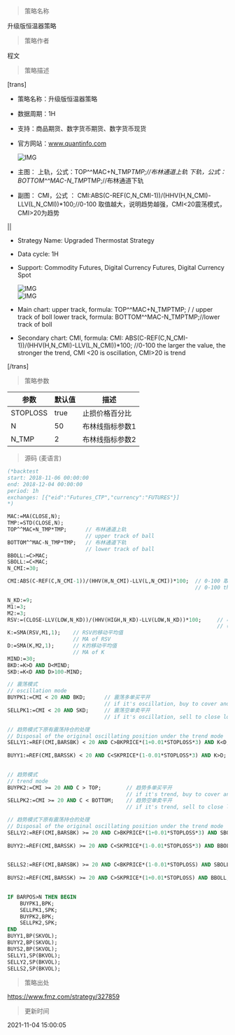 
> 策略名称

升级版恒温器策略

> 策略作者

程文

> 策略描述

[trans]
- 策略名称：升级版恒温器策略
- 数据周期：1H
- 支持：商品期货、数字货币期货、数字货币现货
- 官方网站：www.quantinfo.com

   ![IMG](https://www.fmz.com/upload/asset/bcf664987bac1aaff72110b1e3679d10.png)

- 主图：
  上轨，公式：TOP^^MAC+N_TMP*TMP;//布林通道上轨
  下轨，公式：BOTTOM^^MAC-N_TMP*TMP;//布林通道下轨

- 副图：
  CMI，公式 ： CMI:ABS(C-REF(C,N_CMI-1))/(HHV(H,N_CMI)-LLV(L,N_CMI))*100;//0-100 取值越大，说明趋势越强，CMI<20震荡模式，CMI>20为趋势

||

- Strategy Name: Upgraded Thermostat Strategy
- Data cycle: 1H
- Support: Commodity Futures, Digital Currency Futures, Digital Currency Spot

  ![IMG](https://www.fmz.com/upload/asset/0e0a008b14ac42a86128e2b86c3b990a.png)  
  ![IMG](https://www.fmz.com/upload/asset/925a0c3eae66fb4e6f2e94b9c775a90f.png)

- Main chart:
  upper track, formula: TOP^^MAC+N_TMPTMP; / / upper track of boll
  lower track, formula: BOTTOM^^MAC-N_TMPTMP;//lower track of boll

- Secondary chart:
  CMI, formula: CMI: ABS(C-REF(C,N_CMI-1))/(HHV(H,N_CMI)-LLV(L,N_CMI))*100;
  //0-100 the larger the value, the stronger the trend, CMI <20 is oscillation, CMI>20 is trend

[/trans]

> 策略参数



|参数|默认值|描述|
|----|----|----|
|STOPLOSS|true|止损价格百分比|stop loss price percentage|
|N|50|布林线指标参数1|boll index parameter 1|
|N_TMP|2|布林线指标参数2|boll index parameter 2|


> 源码 (麦语言)

``` pascal
(*backtest
start: 2018-11-06 00:00:00
end: 2018-12-04 00:00:00
period: 1h
exchanges: [{"eid":"Futures_CTP","currency":"FUTURES"}]
*)

MAC:=MA(CLOSE,N);
TMP:=STD(CLOSE,N);
TOP^^MAC+N_TMP*TMP;      // 布林通道上轨
                         // upper track of ball
BOTTOM^^MAC-N_TMP*TMP;   // 布林通道下轨
                         // lower track of ball
BBOLL:=C>MAC;
SBOLL:=C<MAC;
N_CMI:=30;

CMI:ABS(C-REF(C,N_CMI-1))/(HHV(H,N_CMI)-LLV(L,N_CMI))*100;  // 0-100 取值越大，说明趋势越强，CMI<20震荡模式，CMI>20为趋势
                                                            // 0-100 the larger the value, the stronger the trend, CMI <20 is oscillation mode, CMI>20 is the trend

N_KD:=9;
M1:=3;
M2:=3;
RSV:=(CLOSE-LLV(LOW,N_KD))/(HHV(HIGH,N_KD)-LLV(LOW,N_KD))*100;     // 收盘价与N周期最低值做差，N周期最高值与N周期最低值做差，两差之间做比值。
                                                                   // (1)closing price - the lowest of cycle N, (2)the highest of cycle N - the lowest of cycle N, (1)/(2)
K:=SMA(RSV,M1,1);    // RSV的移动平均值
                     // MA of RSV
D:=SMA(K,M2,1);      // K的移动平均值
                     // MA of K
MIND:=30;
BKD:=K>D AND D<MIND;
SKD:=K<D AND D>100-MIND;

// 震荡模式
// oscillation mode
BUYPK1:=CMI < 20 AND BKD;      // 震荡多单买平开
                               // if it's oscillation, buy to cover and buy long immediately
SELLPK1:=CMI < 20 AND SKD;     // 震荡空单卖平开
                               // if it's oscillation, sell to close long position and sell short to open position immediately

// 趋势模式下原有震荡持仓的处理
// Disposal of the original oscillating position under the trend mode
SELLY1:=REF(CMI,BARSBK) < 20 AND C>BKPRICE*(1+0.01*STOPLOSS*3) AND K<D;     // 震荡多单止盈
                                                                            // if it's oscillation, long position take profit
BUYY1:=REF(CMI,BARSSK) < 20 AND C<SKPRICE*(1-0.01*STOPLOSS*3) AND K>D;      // 震荡空单止盈
                                                                            // if it's oscillation, short position take profit

// 趋势模式
// trend mode
BUYPK2:=CMI >= 20 AND C > TOP;        // 趋势多单买平开
                                      // if it's trend, buy to cover and buy long immediately
SELLPK2:=CMI >= 20 AND C < BOTTOM;    // 趋势空单卖平开
                                      // if it's trend, sell to close long position and sell short to open position immediately

// 趋势模式下原有震荡持仓的处理
// Disposal of the original oscillating position under the trend mode
SELLY2:=REF(CMI,BARSBK) >= 20 AND C>BKPRICE*(1+0.01*STOPLOSS*3) AND SBOLL;  // 趋势多单止盈
                                                                            // if it's trend, long position take profit
BUYY2:=REF(CMI,BARSSK) >= 20 AND C<SKPRICE*(1-0.01*STOPLOSS*3) AND BBOLL;   // 趋势空单止盈
                                                                            // if it's trend, short position take profit

SELLS2:=REF(CMI,BARSBK) >= 20 AND C<BKPRICE*(1-0.01*STOPLOSS) AND SBOLL;    // 趋势多单止损
                                                                            // if it's trend, long position stop loss
BUYS2:=REF(CMI,BARSSK) >= 20 AND C>SKPRICE*(1+0.01*STOPLOSS) AND BBOLL;     // 趋势空单止损
                                                                            // if it's trend, short position stop loss

IF BARPOS>N THEN BEGIN
    BUYPK1,BPK;
    SELLPK1,SPK;
    BUYPK2,BPK;
    SELLPK2,SPK;
END
BUYY1,BP(SKVOL);
BUYY2,BP(SKVOL);
BUYS2,BP(SKVOL);
SELLY1,SP(BKVOL);
SELLY2,SP(BKVOL);
SELLS2,SP(BKVOL);


```

> 策略出处

https://www.fmz.com/strategy/327859

> 更新时间

2021-11-04 15:00:05
